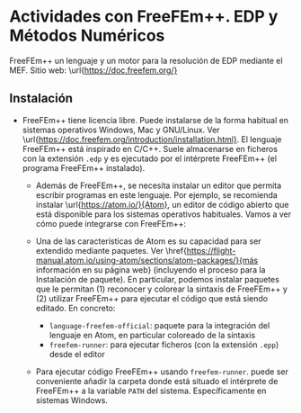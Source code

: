 # Actividades con FreeFEm++. EDP y Métodos Numéricos

FreeFEm++ un lenguaje y un motor para la resolución de EDP mediante el
MEF. Sitio web: \url{https://doc.freefem.org/}

## Instalación

- FreeFEm++ tiene licencia libre. Puede instalarse de la forma habitual en sistemas operativos Windows, Mac y GNU/Linux. Ver \url{https://doc.freefem.org/introduction/installation.html}. El lenguaje FreeFEm++ está inspirado en C/C++. Suele almacenarse en ficheros con la extensión `.edp` y es ejecutado por el intérprete FreeFEm++ (el programa FreeFEm++ instalado).

    - Además de FreeFEm++, se necesita instalar un editor que permita escribir programas en este lenguaje. Por ejemplo, se recomienda instalar \url{https://atom.io/}{Atom}, un editor de código abierto que está disponible para los sistemas operativos habituales. Vamos a ver cómo puede integrarse con FreeFEm++:

    - Una de las características de Atom es su capacidad para ser extendido mediante paquetes. Ver \href{https://flight-manual.atom.io/using-atom/sections/atom-packages/}{más información en su página web} (incluyendo el proceso para la Instalación de paquete). En particular, podemos instalar paquetes que le permitan (1) reconocer y colorear la sintaxis de FreeFEm++ y (2) utilizar FreeFEm++ para ejecutar el código que está siendo editado. En concreto:
      - `language-freefem-official`: paquete para la integración del
        lenguaje en Atom, en particular coloreado de la sintaxis
      - `freefem-runner`: para ejecutar ficheros (con la extensión `.epp`) desde el editor

    - Para ejecutar código FreeFEm++ usando `freefem-runner`. puede ser conveniente añadir la carpeta donde está situado el intérprete de FreeFEm++ a la variable `PATH` del sistema. Específicamente en sistemas Windows.
